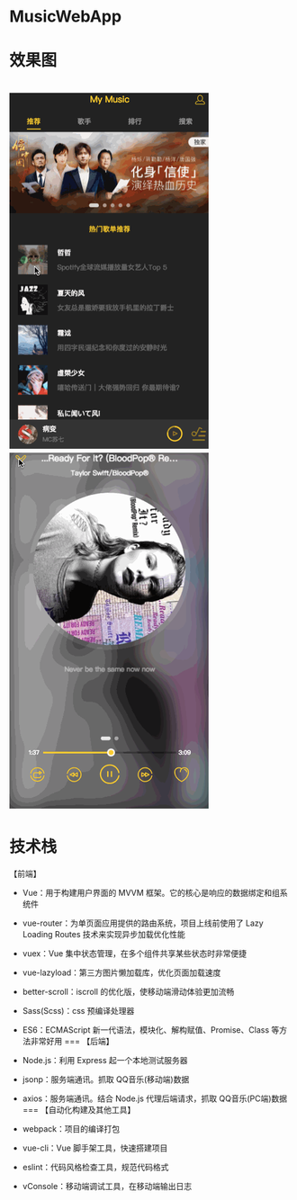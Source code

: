 # MusicWebApp
效果图
===
![img](https://github.com/MengfeiWan/MusicWebApp/blob/master/src/3.gif) ![img](https://github.com/MengfeiWan/MusicWebApp/blob/master/src/4.gif)
===
技术栈
===
【前端】

* Vue：用于构建用户界面的 MVVM 框架。它的核心是响应的数据绑定和组系统件
* vue-router：为单页面应用提供的路由系统，项目上线前使用了 Lazy Loading Routes 技术来实现异步加载优化性能
* vuex：Vue 集中状态管理，在多个组件共享某些状态时非常便捷
* vue-lazyload：第三方图片懒加载库，优化页面加载速度
* better-scroll：iscroll 的优化版，使移动端滑动体验更加流畅
* Sass(Scss)：css 预编译处理器
* ES6：ECMAScript 新一代语法，模块化、解构赋值、Promise、Class 等方法非常好用
===
【后端】

* Node.js：利用 Express 起一个本地测试服务器
* jsonp：服务端通讯。抓取 QQ音乐(移动端)数据
* axios：服务端通讯。结合 Node.js 代理后端请求，抓取 QQ音乐(PC端)数据
===
【自动化构建及其他工具】

* webpack：项目的编译打包
* vue-cli：Vue 脚手架工具，快速搭建项目
* eslint：代码风格检查工具，规范代码格式
* vConsole：移动端调试工具，在移动端输出日志

